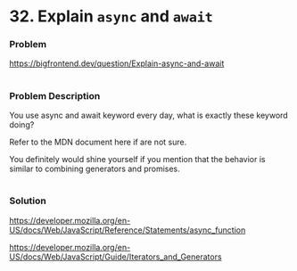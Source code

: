 # 32. Explain `async` and `await`

### Problem

https://bigfrontend.dev/question/Explain-async-and-await

#

### Problem Description

You use async and await keyword every day, what is exactly these keyword doing?

Refer to the MDN document here if are not sure.

You definitely would shine yourself if you mention that the behavior is similar to combining generators and promises.

#

### Solution

https://developer.mozilla.org/en-US/docs/Web/JavaScript/Reference/Statements/async_function

https://developer.mozilla.org/en-US/docs/Web/JavaScript/Guide/Iterators_and_Generators

